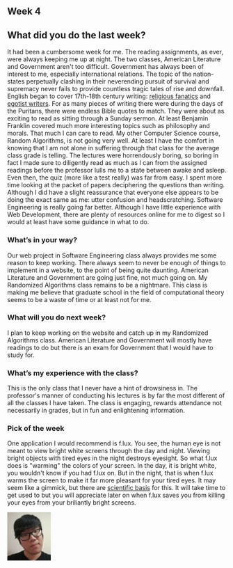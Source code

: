 ## Week 4

## What did you do the last week?

It had been a cumbersome week for me. The reading assignments, as ever, were always keeping me up at night. The two classes, American Literature and Government aren't too difficult. Government has always been of interest to me, especially international relations. The topic of the nation-states perpetually clashing in their neverending pursuit of survival and supremacy never fails to provide countless tragic tales of rise and downfall. English began to cover 17th-18th century writing: [religious fanatics](https://en.wikipedia.org/wiki/Puritans) and [egotist writers](https://en.wikipedia.org/wiki/Benjamin_Franklin). For as many pieces of writing there were during the days of the Puritans, there were endless Bible quotes to match. They were about as exciting to read as sitting through a Sunday sermon. At least Benjamin Franklin covered much more interesting topics such as philosophy and morals. That much I can care to read. My other Computer Science course, Random Algorithms, is not going very well. At least I have the comfort in knowing that I am not alone in suffering through that class for the average class grade is telling. The lectures were horrendously boring, so boring in fact I made sure to diligently read as much as I can from the assigned readings before the professor lulls me to a state between awake and asleep. Even then, the quiz (more like a test really) was far from easy. I spent more time looking at the packet of papers deciphering the questions than writing. Although I did have a slight reassurance that everyone else appears to be doing the exact same as me: utter confusion and headscratching. Software Engineering is really going far better. Although I have little experience with Web Development, there are plenty of resources online for me to digest so I would at least have some guidance in what to do.

### What’s in your way?

Our web project in Software Engineering class always provides me some reason to keep working. There always seem to never be enough of things to implement in a website, to the point of being quite daunting. American Literature and Government are going just fine, not much going on. My Randomized Algorithms class remains to be a nightmare. This class is making me believe that graduate school in the field of computational theory seems to be a waste of time or at least not for me.

### What will you do next week?

I plan to keep working on the website and catch up in my Randomized Algorithms class. American Literature and Government will mostly have readings to do but there is an exam for Government that I would have to study for.

### What’s my experience with the class?

This is the only class that I never have a hint of drowsiness in. The professor's manner of conducting his lectures is by far the most different of all the classes I have taken. The class is engaging, rewards attendance not necessarily in grades, but in fun and enlightening information.

### Pick of the week

One application I would recommend is f.lux. You see, the human eye is not meant to view bright white screens through the day and night. Viewing bright objects with tired eyes in the night destroys eyesight. So what f.lux does is "warming" the colors of your screen. In the day, it is bright white, you wouldn't know if you had f.lux on. But in the night, that is when f.lux warms the screen to make it far more pleasant for your tired eyes. It may seem like a gimmick, but there are [scientific basis](https://justgetflux.com/research.html) for this. It will take time to get used to but you will appreciate later on when f.lux saves you from killing your eyes from your briliantly bright screens.

<img src="https://github.com/straitlaced/blog/blob/master/images/IMG_20180128_232146%5B1%5D.jpg.png" width="100">

